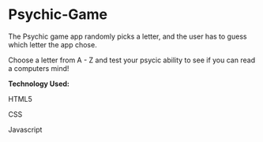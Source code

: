 # Psychic-Game


The Psychic game app randomly picks a letter, and the user has to guess which letter the app chose.


Choose a letter from A - Z and test your psycic ability to see if you can read a computers mind!

**Technology Used:**

HTML5

CSS

Javascript



